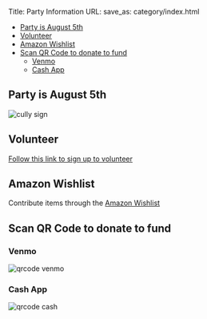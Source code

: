 Title: Party Information
URL:
save_as: category/index.html

- [Party is August 5th](#party-is-august-5th)
- [Volunteer](#volunteer)
- [Amazon Wishlist](#amazon-wishlist)
- [Scan QR Code to donate to fund](#scan-qr-code-to-donate-to-fund)
  - [Venmo](#venmo)
  - [Cash App](#cash-app)

## Party is August 5th

![cully sign]({static}/images/flyer.png)

## Volunteer
[Follow this link to sign up to volunteer](https://volunteersignup.org/9FX8C)

## Amazon Wishlist
Contribute items through the [Amazon Wishlist](https://www.amazon.com/hz/wishlist/ls/2G4PP9UICVTOK?ref_=wl_share)

## Scan QR Code to donate to fund

### Venmo
![qrcode venmo]({static}/images/venmo.png)

### Cash App
![qrcode cash]({static}/images/cash.png)
